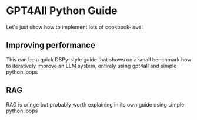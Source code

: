 # GPT4All Python Guide

Let's just show how to implement lots of cookbook-level

## Improving performance

This can be a quick DSPy-style guide that shows on a small benchmark how to iteratively improve an LLM system, entirely using gpt4all and simple python loops

## RAG

RAG is cringe but probably worth explaining in its own guide using simple python loops